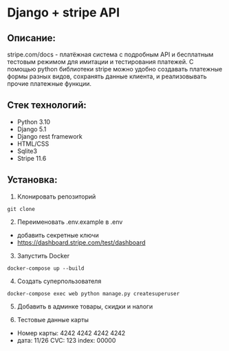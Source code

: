 # Django + stripe API

## Описание:
stripe.com/docs - платёжная система с подробным API и бесплатным тестовым режимом для имитации
и тестирования платежей. 
С помощью python библиотеки stripe можно удобно создавать платежные формы разных видов,
сохранять данные клиента, и реализовывать прочие платежные функции. 

## Стек технологий:
- Python 3.10
- Django 5.1
- Django rest framework
- HTML/CSS
- Sqlite3
- Stripe 11.6

## Установка:
1. Клонировать репозиторий
```commandline
git clone
```
2. Переименовать .env.example в .env
- добавить секретные ключи
- https://dashboard.stripe.com/test/dashboard

3. Запустить Docker
```commandline
docker-compose up --build
```
4. Создать суперпользователя
```commandline
docker-compose exec web python manage.py createsuperuser
```
5. Добавить в админке товары, скидки и налоги

6. Тестовые данные карты
- Номер карты: 4242 4242 4242 4242
- дата: 11/26   CVC: 123   index: 00000
